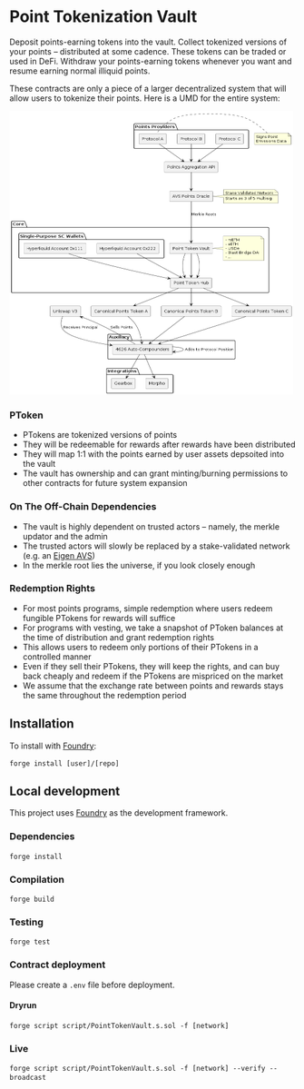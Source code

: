 # Point Tokenization Vault

Deposit points-earning tokens into the vault. Collect tokenized versions of your points – distributed at some cadence. These tokens can be traded or used in DeFi. Withdraw your points-earning tokens whenever you want and resume earning normal illiquid points.

These contracts are only a piece of a larger decentralized system that will allow users to tokenize their points. Here is a UMD for the entire system:

<img src="./assets/point-tokenization-system.png" width="500" height="500">

### PToken

- PTokens are tokenized versions of points
- They will be redeemable for rewards after rewards have been distributed
- They will map 1:1 with the points earned by user assets depsoited into the vault
- The vault has ownership and can grant minting/burning permissions to other contracts for future system expansion

### On The Off-Chain Dependencies

- The vault is highly dependent on trusted actors – namely, the merkle updator and the admin
- The trusted actors will slowly be replaced by a stake-validated network (e.g. an [Eigen AVS](https://docs.eigenlayer.xyz/eigenlayer/overview/key-terms))
- In the merkle root lies the universe, if you look closely enough

### Redemption Rights

- For most points programs, simple redemption where users redeem fungible PTokens for rewards will suffice
- For programs with vesting, we take a snapshot of PToken balances at the time of distribution and grant redemption rights
- This allows users to redeem only portions of their PTokens in a controlled manner
- Even if they sell their PTokens, they will keep the rights, and can buy back cheaply and redeem if the PTokens are mispriced on the market
- We assume that the exchange rate between points and rewards stays the same throughout the redemption period


## Installation

To install with [Foundry](https://github.com/gakonst/foundry):

```
forge install [user]/[repo]
```

## Local development

This project uses [Foundry](https://github.com/gakonst/foundry) as the development framework.

### Dependencies

```
forge install
```

### Compilation

```
forge build
```

### Testing

```
forge test
```

### Contract deployment

Please create a `.env` file before deployment.

#### Dryrun

```
forge script script/PointTokenVault.s.sol -f [network]
```

### Live

```
forge script script/PointTokenVault.s.sol -f [network] --verify --broadcast
```